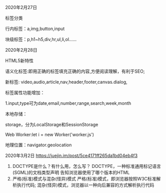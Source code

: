 2020年2月27日

标签分类

行内标签：a,img,button,input

块级标签：p,h1~h5,div,hr,ul,li,ol......



2020年2月28日

HTML5新特性

语义化标签:即用正确的标签填充正确的内容,方便阅读理解，有利于SEO;

新标签: video,audio,article,nav,header,footer,canvas.dialog,

标签属性功能增加：

1.input,type可为date,email,number,range,search,week,month

本地存储：

storage，分为LocalStorage和SessionStorage

Web Worker:let i = new Worker('worker.js')

地理位置：navigator.geolocation

2020年3月2日
https://juejin.im/post/5ce4171ff265da1bd04eb4f3

1. DOCTYPE是什么？有什么用，怎么写？
    DOCTYPE，一种标准通用标记语言(SGML)的文档类型声明
    告知浏览器使用了哪个版本的HTML
    <!DOCTYPE html>
2. 严格(标准)模式与混杂(怪异)模式
严格(标准)模式，即浏览器按照W3C标准解析执行代码;
混杂(怪异)模式，浏览器以一种向后兼容的方式解析执行代码
